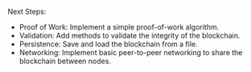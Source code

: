 Next Steps:

- Proof of Work: Implement a simple proof-of-work algorithm.
- Validation: Add methods to validate the integrity of the blockchain.
- Persistence: Save and load the blockchain from a file.
- Networking: Implement basic peer-to-peer networking to share the blockchain
  between nodes.
